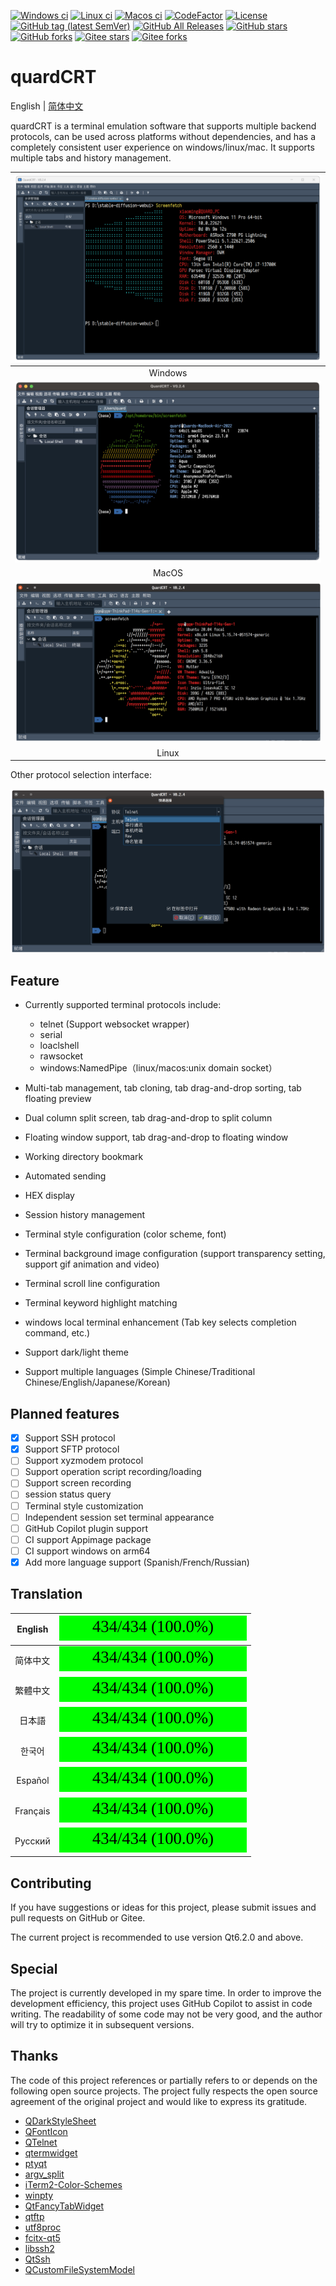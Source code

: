 [![Windows ci](https://img.shields.io/github/actions/workflow/status/qqxiaoming/quardCRT/windows.yml?branch=main&logo=windows)](https://github.com/QQxiaoming/quardCRT/actions/workflows/windows.yml)
[![Linux ci](https://img.shields.io/github/actions/workflow/status/qqxiaoming/quardCRT/linux.yml?branch=main&logo=linux)](https://github.com/QQxiaoming/quardCRT/actions/workflows/linux.yml)
[![Macos ci](https://img.shields.io/github/actions/workflow/status/qqxiaoming/quardCRT/macos.yml?branch=main&logo=apple)](https://github.com/QQxiaoming/quardCRT/actions/workflows/macos.yml)
[![CodeFactor](https://img.shields.io/codefactor/grade/github/qqxiaoming/quardCRT.svg?logo=codefactor)](https://www.codefactor.io/repository/github/qqxiaoming/quardCRT)
[![License](https://img.shields.io/github/license/qqxiaoming/quardCRT.svg?colorB=f48041&logo=gnu)](https://github.com/QQxiaoming/quardCRT)
[![GitHub tag (latest SemVer)](https://img.shields.io/github/tag/QQxiaoming/quardCRT.svg?logo=git)](https://github.com/QQxiaoming/quardCRT/releases)
[![GitHub All Releases](https://img.shields.io/github/downloads/QQxiaoming/quardCRT/total.svg?logo=pinboard)](https://github.com/QQxiaoming/quardCRT/releases)
[![GitHub stars](https://img.shields.io/github/stars/QQxiaoming/quardCRT.svg?logo=github)](https://github.com/QQxiaoming/quardCRT)
[![GitHub forks](https://img.shields.io/github/forks/QQxiaoming/quardCRT.svg?logo=github)](https://github.com/QQxiaoming/quardCRT)
[![Gitee stars](https://gitee.com/QQxiaoming/quardCRT/badge/star.svg?theme=dark)](https://gitee.com/QQxiaoming/quardCRT)
[![Gitee forks](https://gitee.com/QQxiaoming/quardCRT/badge/fork.svg?theme=dark)](https://gitee.com/QQxiaoming/quardCRT)

# quardCRT

English | [简体中文](./README_zh_CN.md)

quardCRT is a terminal emulation software that supports multiple backend protocols, can be used across platforms without dependencies, and has a completely consistent user experience on windows/linux/mac. It supports multiple tabs and history management.

| ![img2](./docs/windows.png) |
| :-------------------------: |
| Windows                     |
| ![img1](./docs/macos.png)   |
| MacOS                       |
| ![img3](./docs/linux.png)   |
| Linux                       |

Other protocol selection interface:

![img](./docs/img.png)

## Feature

- Currently supported terminal protocols include:

    - telnet (Support websocket wrapper)
    - serial
    - loaclshell
    - rawsocket
    - windows:NamedPipe（linux/macos:unix domain socket）

- Multi-tab management, tab cloning, tab drag-and-drop sorting, tab floating preview
- Dual column split screen, tab drag-and-drop to split column
- Floating window support, tab drag-and-drop to floating window
- Working directory bookmark
- Automated sending
- HEX display
- Session history management
- Terminal style configuration (color scheme, font)
- Terminal background image configuration (support transparency setting, support gif animation and video)
- Terminal scroll line configuration
- Terminal keyword highlight matching
- windows local terminal enhancement (Tab key selects completion command, etc.)
- Support dark/light theme
- Support multiple languages (Simple Chinese/Traditional Chinese/English/Japanese/Korean)

## Planned features

- [x] Support SSH protocol
- [x] Support SFTP protocol
- [ ] Support xyzmodem protocol
- [ ] Support operation script recording/loading
- [ ] Support screen recording
- [ ] session status query
- [ ] Terminal style customization
- [ ] Independent session set terminal appearance
- [ ] GitHub Copilot plugin support
- [ ] CI support Appimage package
- [ ] CI support windows on arm64
- [x] Add more language support (Spanish/French/Russian)

## Translation

| English  | ![en_US](./docs/en_US.svg) |
| :------: | :------------------------: |
| 简体中文 | ![zh_CN](./docs/zh_CN.svg) |
| 繁體中文 | ![zh_HK](./docs/zh_HK.svg) |
| 日本語   | ![ja_JP](./docs/ja_JP.svg) |
| 한국어   | ![ko_KR](./docs/ko_KR.svg) |
| Español   | ![es_ES](./docs/es_ES.svg) |
| Français   | ![fr_FR](./docs/fr_FR.svg) |
| Русский   | ![ru_RU](./docs/ru_RU.svg) |
 
## Contributing

If you have suggestions or ideas for this project, please submit issues and pull requests on GitHub or Gitee.

The current project is recommended to use version Qt6.2.0 and above.

## Special

The project is currently developed in my spare time. In order to improve the development efficiency, this project uses GitHub Copilot to assist in code writing. The readability of some code may not be very good, and the author will try to optimize it in subsequent versions.

## Thanks

The code of this project references or partially refers to or depends on the following open source projects. The project fully respects the open source agreement of the original project and would like to express its gratitude.

- [QDarkStyleSheet](https://github.com/ColinDuquesnoy/QDarkStyleSheet)
- [QFontIcon](https://github.com/dridk/QFontIcon)
- [QTelnet](https://github.com/silderan/QTelnet)
- [qtermwidget](https://github.com/lxqt/qtermwidget)
- [ptyqt](https://github.com/kafeg/ptyqt)
- [argv_split](https://github.com/bitmeal/argv_split)
- [iTerm2-Color-Schemes](https://github.com/mbadolato/iTerm2-Color-Schemes)
- [winpty](https://github.com/rprichard/winpty)
- [QtFancyTabWidget](https://github.com/SM-nzberg/QtFancyTabWidget)
- [qtftp](https://github.com/teknoraver/qtftp)
- [utf8proc](https://github.com/JuliaStrings/utf8proc)
- [fcitx-qt5](https://github.com/fcitx/fcitx-qt5)
- [libssh2](https://github.com/libssh2/libssh2)
- [QtSsh](https://github.com/condo4/QtSsh)
- [QCustomFileSystemModel](https://github.com/QQxiaoming/QCustomFileSystemModel)
